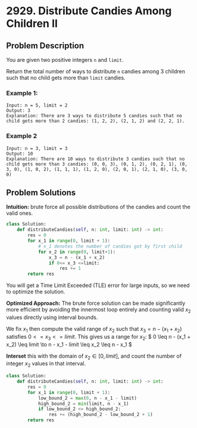 # 2929. Distribute Candies Among Children II

## Problem Description
You are given two positive integers `n` and `limit`.

Return the total number of ways to distribute `n` candies among 3 children such that no child gets more than `limit` candies.

### Example 1:
```
Input: n = 5, limit = 2
Output: 3
Explanation: There are 3 ways to distribute 5 candies such that no child gets more than 2 candies: (1, 2, 2), (2, 1, 2) and (2, 2, 1).
```

### Example 2
```
Input: n = 3, limit = 3
Output: 10
Explanation: There are 10 ways to distribute 3 candies such that no child gets more than 3 candies: (0, 0, 3), (0, 1, 2), (0, 2, 1), (0, 3, 0), (1, 0, 2), (1, 1, 1), (1, 2, 0), (2, 0, 1), (2, 1, 0), (3, 0, 0)
```

## Problem Solutions

**Intuition:** brute force all possible distributions of the candies and count the valid ones.
```python
class Solution:
    def distributeCandies(self, n: int, limit: int) -> int:
        res = 0
        for x_1 in range(0, limit + 1):
            # x_1 denotes the number of candies got by first child
            for x_2 in range(0, limit+1):
                x_3 = n - (x_1 + x_2)
                if 0<= x_3 <=limit:
                    res += 1
        return res
```
You will get a Time Limit Exceeded (TLE) error for large inputs, so we need to optimize the solution.

**Optimized Approach:** The brute force solution can be made significantly more efficient by avoiding the innermost loop entirely and counting valid $x_2$ values directly using interval bounds.

We fix $x_1$ then compute the valid range of $x_2$ such that $x_3 = n - (x_1 + x_2)$ satisfies $0 <= x_3 <= limit$. This gives us a range for $x_2$:
$
0 \leq n - (x_1 + x_2) \leq limit \to n - x_1 - limit \leq x_2 \leq n - x_1
$

**Interset** this with the domain of $x_2 \in [0, limit]$, and count the number of integer $x_2$ values in that interval.

```python
class Solution:
    def distributeCandies(self, n: int, limit: int) -> int:
        res = 0
        for x_1 in range(0, limit + 1):
            low_bound_2 = max(0, n - x_1 - limit)
            high_bound_2 = min(limit, n - x_1)
            if low_bound_2 <= high_bound_2:
                res += (high_bound_2 - low_bound_2 + 1)
        return res
```

